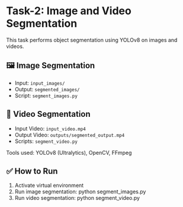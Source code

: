 # Task-2: Image and Video Segmentation

This task performs object segmentation using YOLOv8 on images and videos.

## 🖼️ Image Segmentation
- Input: `input_images/`
- Output: `segmented_images/`
- Script: `segment_images.py`

## 🎥 Video Segmentation
- Input Video: `input_video.mp4`
- Output Video: `outputs/segmented_output.mp4`
- Scripts: `segment_video.py`

Tools used: YOLOv8 (Ultralytics), OpenCV, FFmpeg

## ✅ How to Run

1. Activate virtual environment
2. Run image segmentation:
   python segment_images.py
3. Run video segmentation:
   python segment_video.py
